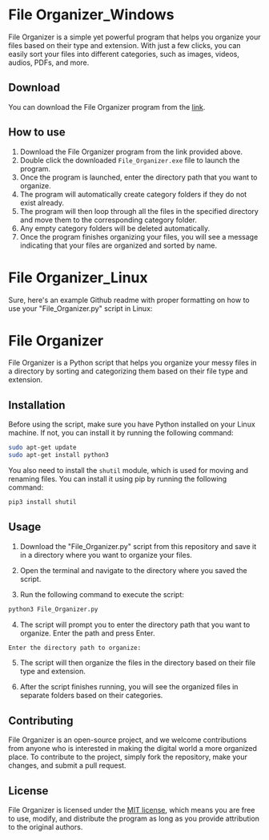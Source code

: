 # File Organizer_Windows

File Organizer is a simple yet powerful program that helps you organize your files based on their type and extension. With just a few clicks, you can easily sort your files into different categories, such as images, videos, audios, PDFs, and more. 

## Download

You can download the File Organizer program from the [link](https://github.com/MustakAbsarKhan/File_Organizer/raw/main/exe_file/File_Organizer.exe).

## How to use

1. Download the File Organizer program from the link provided above.
2. Double click the downloaded `File_Organizer.exe` file to launch the program.
3. Once the program is launched, enter the directory path that you want to organize.
4. The program will automatically create category folders if they do not exist already.
5. The program will then loop through all the files in the specified directory and move them to the corresponding category folder.
6. Any empty category folders will be deleted automatically.
7. Once the program finishes organizing your files, you will see a message indicating that your files are organized and sorted by name.

# File Organizer_Linux

Sure, here's an example Github readme with proper formatting on how to use your "File_Organizer.py" script in Linux:

# File Organizer

File Organizer is a Python script that helps you organize your messy files in a directory by sorting and categorizing them based on their file type and extension.

## Installation

Before using the script, make sure you have Python installed on your Linux machine. If not, you can install it by running the following command:

```bash
sudo apt-get update
sudo apt-get install python3
```

You also need to install the `shutil` module, which is used for moving and renaming files. You can install it using pip by running the following command:

```bash
pip3 install shutil
```

## Usage

1. Download the "File_Organizer.py" script from this repository and save it in a directory where you want to organize your files.

2. Open the terminal and navigate to the directory where you saved the script.

3. Run the following command to execute the script:

```bash
python3 File_Organizer.py
```

4. The script will prompt you to enter the directory path that you want to organize. Enter the path and press Enter.

```bash
Enter the directory path to organize:
```

5. The script will then organize the files in the directory based on their file type and extension.

6. After the script finishes running, you will see the organized files in separate folders based on their categories.

## Contributing

File Organizer is an open-source project, and we welcome contributions from anyone who is interested in making the digital world a more organized place. To contribute to the project, simply fork the repository, make your changes, and submit a pull request. 

## License

File Organizer is licensed under the [MIT license](https://github.com/MustakAbsarKhan/File_Organizer/blob/main/LICENSE), which means you are free to use, modify, and distribute the program as long as you provide attribution to the original authors.
